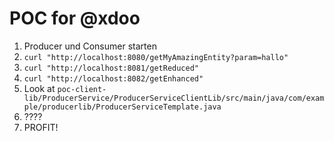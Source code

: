 # POC for @xdoo

1. Producer und Consumer starten
2. `curl "http://localhost:8080/getMyAmazingEntity?param=hallo"`
3. `curl "http://localhost:8081/getReduced"`
4. `curl "http://localhost:8082/getEnhanced"`
5. Look at `poc-client-lib/ProducerService/ProducerServiceClientLib/src/main/java/com/example/producerlib/ProducerServiceTemplate.java`
6. ????
7. PROFIT!
